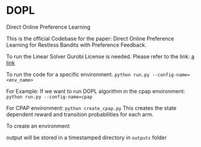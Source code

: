 # DOPL
Direct Online Preference Learning

This is the official Codebase for the paper: Direct Online Preference Learning for Restless Bandits with Preference Feedback.

To run the Linear Solver Gurobi License is needed. Please refer to the link: [a link](https://www.gurobi.com/academia/academic-program-and-licenses/)

To run the code for a specific environment.
```python run.py --config-name=<env_name>``` 

For Example: If we want to run DOPL algorithm in the cpap environment:
```python run.py --config-name=cpap``` 

For CPAP environment: ```python create_cpap.py```
This creates the state dependent reward and transition probabilities for each arm.

To create an environment 

output will be stored in a timestamped directory in ```outputs``` folder
